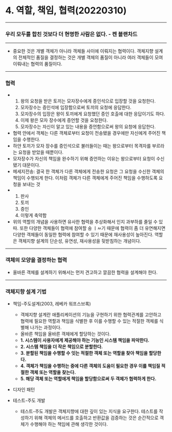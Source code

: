 # 4. 역할, 책임, 협력(20220310)

------

### 우리 모두를 합친 것보다 더 현명한 사람은 없다. - 켄 블랜차드

------

- 중요한 것은 개별 객체가 아니라 객체들 사이에 이뤄지는 협력이다. 객체지향 설계의 전체적인 품질을 결정하는 것은 개별 객체의 품질이 아니라 여러 객체들이 모여 이뤄내는 협력의 품질이다.

------

### 협력

- 1. 왕의 요청을 받은 토끼는 모자장수에게 증인석으로 입장할 것을 요청한다.
  1. 모자장수는 증인석에 입장함으로써 토끼의 요청에 응답한다.
  1. 모자장수의 입장은 왕이 토끼에게 요청했던 증인 호출에 대한 응답이기도 하다.
  1. 이제 왕은 모자 장수에게 증언할 것을 요청한다.
  1. 모자장수는 자신이 알고 있는 내용을 증언함으로써 왕의 요청에 응답한다.
- 협력 안에서 객체는 다른 객체로부터 요청이 전송됐을 경우에만 자신에게 주어진 책임을 수행한다.
- 하얀 토끼가 모자 장수를 증인석으로 불러들이는 때는 왕으로부터 목격자를 부르라는 요청을 받았을 때뿐이다.
- 모자장수가 자신의 책임을 완수하기 위해 증언하는 이유는 왕으로부터 요청이 수신됐기 대문이다.
- 메세지전송: 결국 한 객체가 다른 객체에게 전송한 요청은 그 요청을 수신한 객체의 책임이 수행되게 한다. 이처럼 객체가 다른 객체에게 주어진 책임을 수행하도록 요청을 보내는 것
- 1. 판사
  2. 토끼
  3. 증인
  4. 이렇게 축약함
- 위의 역할의 개념을 사용하면 유사한 협력을 추상화해서 인지 과부하를 줄일 수 있따. 또한 다양한 객체들이 협력에 참여할 숭 ㅣㅆ기 때문에 협력이 좀 더 유연해지면 다양한 객체들이 동일한 협력에 참여할 수 있기 때문에 재사용성이 높아진다. 역할은 객체지향 설계의 단순성, 유연성, 재사용성을 뒷받침하는 개념이다. 

------

### 객체의 모양을 결정하는 협력

- 올바른 객체를 설계하기 위해서는 먼저 견고하고 깔끔한 협력을 설계해야 한다.

------

### 객체지향 설계 기법

- 책임-주도설계(2003, 레베카 워프스브록)

  - 객체지향 설계란 애플리케이션의 기능을 구현하기 위한 협력관계를 고안하고 협력에 필요한 역할과 책임을 식별한 후 이를 수행할 수 있는 적절한 객체를 식별해 나가는 과정이다.
  - 올바른 책임을 올바른 객체에게 할당하는 것이다.
  - **1. 시스템이 사용자에게 제공해야 하는 기능인 시스템 책임을 파악한다.**
  - **2. 시스템 책임을 더 작은 책임으로 분할한다.**
  - **3. 분할된 책임을 수행할 수 잇는 적절한 객체 또는 역할을 찾아 책임을 할당한다.**
  - **4. 객체가 책임을 수행하는 중에 다른 객체의 도움이 필요한 경우 이를 책임질 적절한 객체 또는 역할을 찾는다.**
  - **5. 해당 객체 또는 역할에게 책임을 할당함으로써 두 객체가 협력하게 한다.**

- 디자인 패턴

  

- 테스트-주도 개발

  - 테스트-주도 개발은 객체지향에 대한 깊이 있는 지식을 요구한다. 테스트를 작성하기 위해 객체의 메서드를 호출하고 반환값을 검증하는 것은 순간적으로 객체가 수행해야 하는 책임에 관해 생각한 것이다.

    